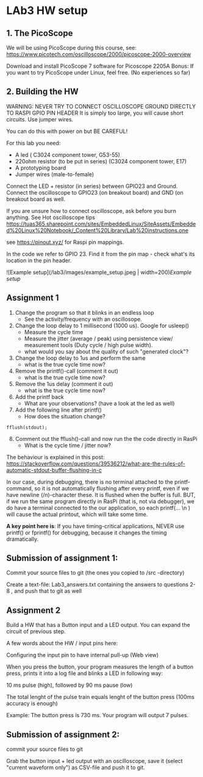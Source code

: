 # LAb3 HW setup

## 1. The PicoScope 

We will be using PicoScope during this course, see:  
https://www.picotech.com/oscilloscope/2000/picoscope-2000-overview 

Download and install PicoScope 7 software for Picoscope 2205A 
Bonus: If you want to try PicoScope under Linux, feel free. (No experiences so far) 

## 2. Building the HW 

WARNING: NEVER TRY TO CONNECT OSCILLOSCOPE GROUND DIRECTLY TO RASPI GPIO PIN HEADER 
It is simply too large, you will cause short circuits. Use jumper wires. 

You can do this with power on but BE CAREFUL! 

For this lab you need: 
- A led ( C3024 component tower, G53-55) 
- 220ohm resistor (to be put in series) (C3024 component tower, E17) 
- A prototyping board 
- Jumper wires (male-to-female) 

Connect the LED + resistor (in series) between GPIO23 and Ground.  
Connect the oscilloscope to GPIO23 (on breakout board) and GND (on breakout board as well.  

If you are unsure how to connect oscilloscope, ask before you burn anything. 
See Hot oscilloscope tips
https://tuas365.sharepoint.com/sites/EmbeddedLinux/SiteAssets/Embedded%20Linux%20Notebook/_Content%20Library/Lab%20instructions.one 

see https://pinout.xyz/ for Raspi pin mappings. 

 

In the code we refer to GPIO 23. Find it from the pin map - check what's its location in the pin header. 

![Example setup](/lab3/images/example_setup.jpeg | width=200)*Example setup*
 

 

## Assignment 1 

1. Change the program so that it blinks in an endless loop 
    - See the activity/frequency with an oscillosope. 
2. Change the loop delay to 1 millisecond (1000 us). Google for usleep() 
    - Measure the cycle time 
    - Measure the jitter (average / peak) using persistence view/ measurement tools (Duty cycle / high pulse width). 
    - what would you say about the quality of such "generated clock"? 
3. Change the loop delay to 1us and perform the same 
    - what is the true cycle time now? 
4. Remove the printf()-call (comment it out) 
    - what is the true cycle time now? 
5. Remove the 1us delay (comment it out) 
    - what is the true cycle time now? 
6. Add the printf back 
    - What are your observations? (have a look at the led as well) 
7. Add the following line after printf()
    - How does the situation change? 
``` 
fflush(stdout); 
```
    
8. Comment out the fflush()-call and now run the the code directly in RasPi 
    - What is the cycle time / jitter now? 

 The behaviour is explained in this post: 
https://stackoverflow.com/questions/39536212/what-are-the-rules-of-automatic-stdout-buffer-flushing-in-c 

In our case, during debugging, there is no terminal attached to the printf-command, so it is not automatically flushing after every printf, even if we have newline (/n)-character these. It is flushed when the buffer is full. BUT, if we run the same program directly in RasPi (that is, not via  debugger), we do have a terminal connected to the our application, so each printf(... \n ) will cause the actual printout, which will take some time.  

**A key point here is**: If you have timing-critical applications, NEVER use printf() or fprintf() for debugging, because it changes the timing dramatically. 

## Submission of assignment 1:   

Commit your source files to git (the ones you copied to /src -directory) 

Create a text-file: Lab3_answers.txt containing the answers to questions 2-8 , and push that to git as well 

## Assignment 2 

Build a HW that has a Button input and a LED output. You can expand the circuit of previous step.  

A few words about the HW / input pins here:  

Configuring the input pin to have internal pull-up   (Web view)  


When you press the button, your program measures the length of a button press, prints it into a log file and blinks a LED in following way: 

 

10 ms pulse (high), followed by 90 ms pause (low) 

The total lenght of the pulse train equals lenght of the button press (100ms accuracy is enough) 

Example: The button press is 730 ms. Your program will output 7 pulses. 

 
 
 
 

## Submission of assignment 2: 

commit your source files to git 

Grab the button input + led output with an oscilloscope, save it (select "current waveform only") as CSV-file and push it to git. 
